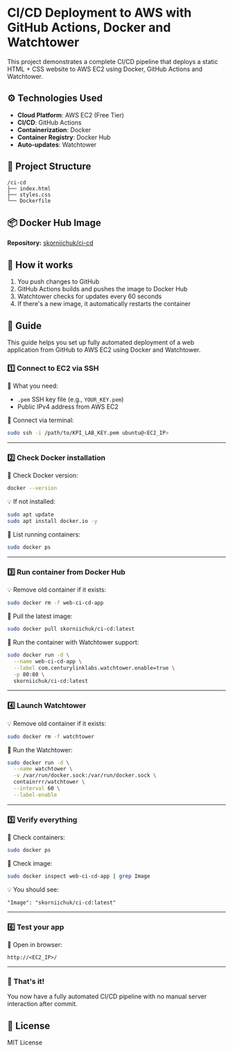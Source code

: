 
# CI/CD Deployment to AWS with GitHub Actions, Docker and Watchtower

This project demonstrates a complete CI/CD pipeline that deploys a static HTML + CSS website to AWS EC2 using Docker, GitHub Actions and Watchtower.

## ⚙️ Technologies Used

- **Cloud Platform**: AWS EC2 (Free Tier)
- **CI/CD**: GitHub Actions
- **Containerization**: Docker
- **Container Registry**: Docker Hub
- **Auto-updates**: Watchtower

## 📁 Project Structure

```
/ci-cd
├── index.html
├── styles.css
└── Dockerfile
```

## 📦 Docker Hub Image

**Repository:** [skorniichuk/ci-cd](https://hub.docker.com/r/skorniichuk/ci-cd)

## 💎 How it works

1. You push changes to GitHub
2. GitHub Actions builds and pushes the image to Docker Hub
3. Watchtower checks for updates every 60 seconds
4. If there's a new image, it automatically restarts the container

## 🚀 Guide

This guide helps you set up fully automated deployment of a web application from GitHub to AWS EC2 using Docker and Watchtower.


### 1️⃣ Connect to EC2 via SSH

🔹 What you need:

- `.pem` SSH key file (e.g., `YOUR_KEY.pem`)
- Public IPv4 address from AWS EC2

🔹 Connect via terminal:

```bash
sudo ssh -i /path/to/KPI_LAB_KEY.pem ubuntu@<EC2_IP>
```

---

### 2️⃣ Check Docker installation

🔹 Check Docker version:

```bash
docker --version
```

💡 If not installed:

```bash
sudo apt update
sudo apt install docker.io -y
```

🔹 List running containers:

```bash
sudo docker ps
```

---

### 3️⃣ Run container from Docker Hub

💡 Remove old container if it exists:

```bash
sudo docker rm -f web-ci-cd-app
```

🔹 Pull the latest image:

```bash
sudo docker pull skorniichuk/ci-cd:latest
```

🔹 Run the container with Watchtower support:

```bash
sudo docker run -d \
  --name web-ci-cd-app \
  --label com.centurylinklabs.watchtower.enable=true \
  -p 80:80 \
  skorniichuk/ci-cd:latest
```

---

### 4️⃣ Launch Watchtower

💡 Remove old container if it exists:

```bash
sudo docker rm -f watchtower
```

🔹 Run the Watchtower:

```bash
sudo docker run -d \
  --name watchtower \
  -v /var/run/docker.sock:/var/run/docker.sock \
  containrrr/watchtower \
  --interval 60 \
  --label-enable
```

---

### 5️⃣ Verify everything

🔹 Check containers:

```bash
sudo docker ps
```
🔹 Check image:

```bash
sudo docker inspect web-ci-cd-app | grep Image
```

💡 You should see:

```
"Image": "skorniichuk/ci-cd:latest"
```

---

### 6️⃣ Test your app

🔹 Open in browser:

```
http://<EC2_IP>/
```

---

### 🎉 That's it! 

You now have a fully automated CI/CD pipeline with no manual server interaction after commit.

## 📄 License

MIT License